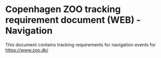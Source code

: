 # Copenhagen ZOO tracking requirement document (WEB) - Navigation
This document contains tracking requirements for navigation events for https://www.zoo.dk/



